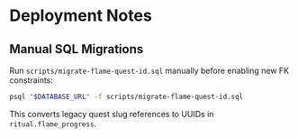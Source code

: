 # Deployment Notes

## Manual SQL Migrations

Run `scripts/migrate-flame-quest-id.sql` manually before enabling new FK constraints:

```bash
psql "$DATABASE_URL" -f scripts/migrate-flame-quest-id.sql
```

This converts legacy quest slug references to UUIDs in `ritual.flame_progress`.
